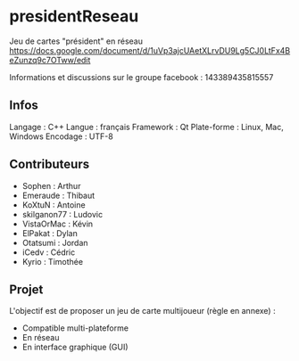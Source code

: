 ﻿presidentReseau
===============

Jeu de cartes "président" en réseau
https://docs.google.com/document/d/1uVp3ajcUAetXLrvDU9Lg5CJ0LtFx4BeZunzq9c7OTww/edit

Informations et discussions sur le groupe facebook : 143389435815557

Infos
--------------
Langage : C++
Langue : français
Framework : Qt
Plate-forme : Linux, Mac, Windows
Encodage : UTF-8

Contributeurs
--------------
- Sophen : Arthur 
- Emeraude : Thibaut
- KoXtuN : Antoine
- skilganon77 : Ludovic
- VistaOrMac : Kévin
- ElPakat : Dylan
- Otatsumi : Jordan
- iCedv : Cédric
- Kyrio : Timothée

Projet
--------------
L'objectif est de proposer un jeu de carte multijoueur (règle en annexe) :
- Compatible multi-plateforme
- En réseau
- En interface graphique (GUI)
